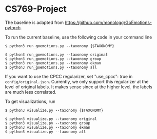 # CS769-Project

The baseline is adapted from https://github.com/monologg/GoEmotions-pytorch.

To run the current baseline, use the following code in your command line
```
$ python3 run_goemotions.py --taxonomy {$TAXONOMY}

$ python3 run_goemotions.py --taxonomy original
$ python3 run_goemotions.py --taxonomy group
$ python3 run_goemotions.py --taxonomy ekman
$ python3 run_goemotions.py --taxonomy all
```

If you want to use the CPCC regularizer, set "use_cpcc": true in `config/original.json`. Currently, we only support this regularizer at the level of original labels. It makes sense since at the higher level, the labels are much less correlated. 

To get visualizations, run
```
$ python3 visualize.py --taxonomy {$TAXONOMY}

$ python3 visualize.py --taxonomy original
$ python3 visualize.py --taxonomy group
$ python3 visualize.py --taxonomy ekman
$ python3 visualize.py --taxonomy all
```

